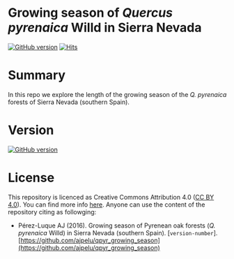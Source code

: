 # Growing season of *Quercus pyrenaica* Willd in Sierra Nevada

[![GitHub version](https://badge.fury.io/gh/ajpelu%2Fqpyr_growing_season.svg)](https://badge.fury.io/gh/ajpelu%2Fqpyr_growing_season)
[![Hits](https://ghit.me/badge.svg?repo=ajpelu/qpyr_growing_season)](https://ghit.me/repo/ajpelu/qpyr_growing_season)

# Summary 
In this repo we explore the length of the growing season of the *Q. pyrenaica* forests of Sierra Nevada (southern Spain). 
 
# Version 
[![GitHub version](https://badge.fury.io/gh/ajpelu%2Fqpyr_growing_season.svg)](https://badge.fury.io/gh/ajpelu%2Fqpyr_growing_season)

# License 
This repository is licenced as Creative Commons Attribution 4.0 ([CC BY 4.0](https://creativecommons.org/licenses/by/4.0/)). You can find more info [here](/LICENSE). Anyone can use the content of the repository citing as followging:

* Pérez-Luque AJ (2016). Growing season of Pyrenean oak forests (*Q. pyrenaica* Willd) in Sierra Nevada (southern Spain). [`version-number`]. [https://github.com/ajpelu/qpyr_growing_season](https://github.com/ajpelu/qpyr_growing_season)
